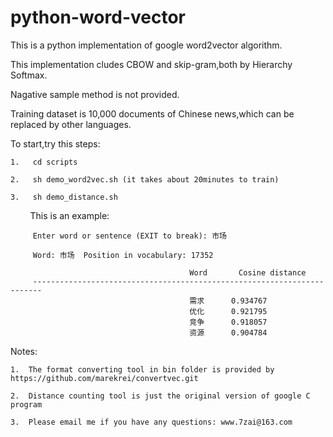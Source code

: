 # python-word-vector
This is a python implementation of google word2vector algorithm.

This implementation cludes CBOW and skip-gram,both by Hierarchy Softmax.

Nagative sample method is not provided.

Training dataset is 10,000 documents of Chinese news,which can be replaced by other languages.
 
To start,try this steps:
    
    1.   cd scripts
 
    2.   sh demo_word2vec.sh (it takes about 20minutes to train)
 
    3.   sh demo_distance.sh 
         
         This is an example:
         
         Enter word or sentence (EXIT to break): 市场

         Word: 市场  Position in vocabulary: 17352

                                            Word       Cosine distance
         ------------------------------------------------------------------------
                                            需求		0.934767
                                            优化		0.921795
                                            竞争		0.918057
                                            资源		0.904784
 
 
 
Notes:

    1.  The format converting tool in bin folder is provided by https://github.com/marekrei/convertvec.git
 
    2.  Distance counting tool is just the original version of google C program 

    3.  Please email me if you have any questions: www.7zai@163.com


